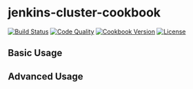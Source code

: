 # jenkins-cluster-cookbook
[![Build Status](https://img.shields.io/travis/bloomberg/jenkins-cluster-cookbook.svg)](https://travis-ci.org/bloomberg/jenkins-cluster-cookbook)
[![Code Quality](https://img.shields.io/codeclimate/github/bloomberg/jenkins-cluster-cookbook.svg)](https://codeclimate.com/github/bloomberg/jenkins-cluster-cookbook)
[![Cookbook Version](https://img.shields.io/cookbook/v/jenkins-cluster.svg)](https://supermarket.chef.io/cookbooks/jenkins-cluster)
[![License](https://img.shields.io/badge/license-Apache_2-blue.svg)](https://www.apache.org/licenses/LICENSE-2.0)

## Basic Usage

## Advanced Usage
